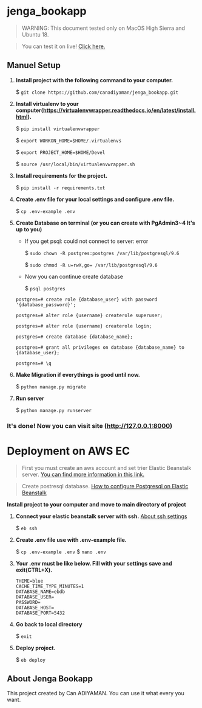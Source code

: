 # jenga_bookapp
> WARNING: This document tested only on MacOS High Sierra and Ubuntu 18.

> You can test it on live! [Click here.](http://jenga-env.pmpg82nvv4.eu-west-3.elasticbeanstalk.com)


## Manuel Setup

1. **Install project with the following command to your computer.**

	$ `git clone https://github.com/canadiyaman/jenga_bookapp.git`
2. **Install virtualenv to your computer(https://virtualenvwrapper.readthedocs.io/en/latest/install.html).**

    $ `pip install virtualenvwrapper`
    
    $ `export WORKON_HOME=$HOME/.virtualenvs`
    
    $ `export PROJECT_HOME=$HOME/Devel`
    
    $ `source /usr/local/bin/virtualenvwrapper.sh`
 3. **Install requirements for the project.**
 
    $ `pip install -r requirements.txt`
 4. **Create .env file for your local settings and configure .env file.**
 
    $ `cp .env-example .env`
 5. **Create Database on terminal (or you can create with PgAdmin3~4 It's up to you)**
 	 * If you get psql: could not connect to server: error
	 
 	   $ `sudo chown -R postgres:postgres /var/lib/postgresql/9.6`
	   
	   $ `sudo chmod -R u=rwX,go= /var/lib/postgresql/9.6`
	  
	 * Now you can continue create database
	 
	   $ `psql postgres`
    
    `postgres=# create role {database_user} with password '{database_password}';`
    
    `postgres=# alter role {username} createrole superuser;`
    
    `postgres=# alter role {username} createrole login;`
    
    `postgres=# create database {database_name};`
    
    `postgres=# grant all privileges on database {database_name} to {database_user};`
    
    `postgres=# \q`
 6. **Make Migration if everythings is good until now.**
 
    $ `python manage.py migrate`
 7. **Run server**
 
	 $ `python manage.py runserver`

 ### It's done! Now you can visit site (http://127.0.0.1:8000)
 
# Deployment on AWS EC

> First you must create an aws account and set trier Elastic Beanstalk server.
> [You can find more information in this link.](https://docs.aws.amazon.com/elasticbeanstalk/latest/dg/create-deploy-python-django.html)

> Create postresql database.
> [How to configure Postgresql on Elastic Beanstalk](https://docs.aws.amazon.com/AmazonRDS/latest/UserGuide/CHAP_PostgreSQL.html)

**Install project to your computer and move to main directory of project**

 1. **Connect your elastic beanstalk server with ssh.** [About ssh settings](https://docs.aws.amazon.com/elasticbeanstalk/latest/dg/eb3-ssh.html)
 
	 $ `eb ssh`
	
2. **Create .env file use with .env-example file.**

	$ `cp .env-example .env`
	$ `nano .env`
3. **Your .env must be like below. Fill with your settings save and exit(CTRL+X).**

	  ```
	  THEME=blue
	  CACHE_TIME_TYPE_MINUTES=1
	  DATABASE_NAME=ebdb
	  DATABASE_USER=
	  PASSWORD=
	  DATABASE_HOST=
	  DATABASE_PORT=5432
	  ```
4. **Go back to local directory**

	$ `exit`
5. **Deploy project.**

    $ `eb deploy`
    
    
    
## About Jenga Bookapp
This project created by Can ADIYAMAN. 
You can use it what every you want.
